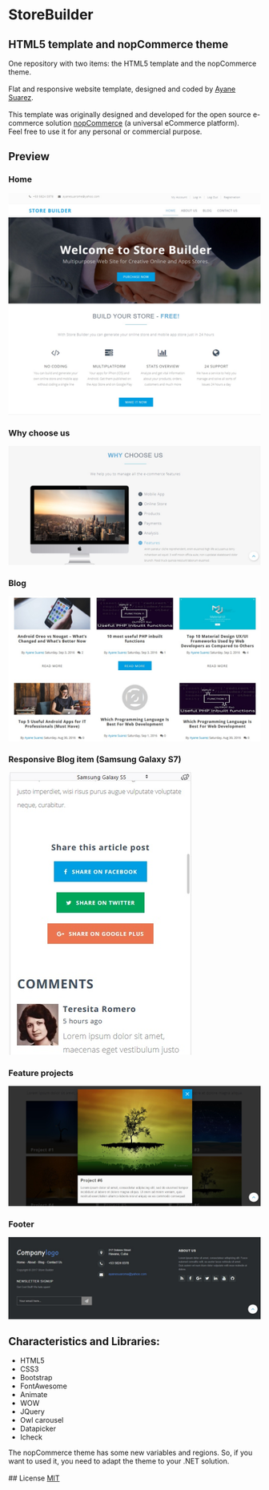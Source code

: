 # StoreBuilder
## HTML5 template and nopCommerce theme
One repository with two items: the HTML5 template and the nopCommerce theme.
<br /><br />
Flat and responsive website template, designed and coded by <a href="https://github.com/ayanesuarome">Ayane Suarez</a>.
<br /><br />
This template was originally designed and developed for the open source e-commerce solution <a href="https://www.nopcommerce.com/">nopCommerce</a> (a universal eCommerce platform).<br />
Feel free to use it for any personal or commercial purpose.

## Preview

### Home
![screenshot](https://github.com/ayanesuarome/StoreBuilder/blob/master/screenshots/home.jpg)

### Why choose us
![screenshot](https://github.com/ayanesuarome/StoreBuilder/blob/master/screenshots/why-choose-us.jpg)

### Blog
![screenshot](https://github.com/ayanesuarome/StoreBuilder/blob/master/screenshots/blog.jpg)

### Responsive Blog item (Samsung Galaxy S7)
![screenshot](https://github.com/ayanesuarome/StoreBuilder/blob/master/screenshots/responsive-blog-item.jpg)

### Feature projects
![screenshot](https://github.com/ayanesuarome/StoreBuilder/blob/master/screenshots/project.jpg)

### Footer
![screenshot](https://github.com/ayanesuarome/StoreBuilder/blob/master/screenshots/footer.jpg)

## Characteristics and Libraries:
<ul>
  <li>HTML5</li>
  <li>CSS3</li>
  <li>Bootstrap</li>
  <li>FontAwesome</li>
  <li>Animate</li>
  <li>WOW</li>
  <li>JQuery</li>
  <li>Owl carousel</li>
  <li>Datapicker</li>
  <li>Icheck</li>
</ul>
The nopCommerce theme has some new variables and regions. So, if you want to used it, you need to adapt the theme to your .NET solution.
<br /><br />
## License
<a href="https://github.com/ayanesuarome/StoreBuilder/blob/master/LICENSE">MIT</a>